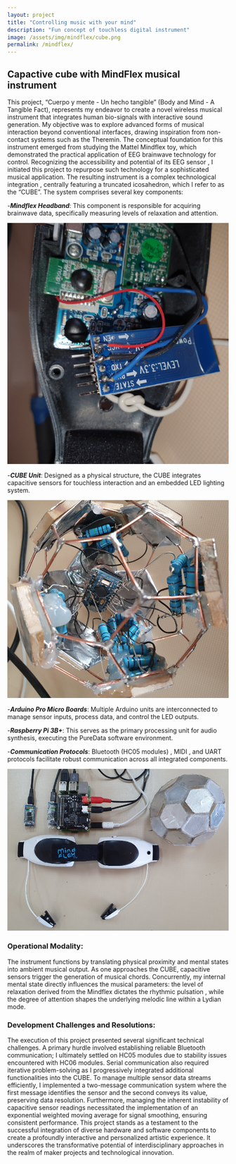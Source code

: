 ```yaml
---
layout: project
title: "Controlling music with your mind"
description: "Fun concept of touchless digital instrument"
image: /assets/img/mindflex/cube.png
permalink: /mindflex/
---
```


## Capactive cube with MindFlex musical instrument

This project, “Cuerpo y mente - Un hecho tangible” (Body and Mind - A Tangible Fact), represents my endeavor to create a novel wireless musical instrument that integrates human bio-signals with interactive sound generation. My objective was to explore advanced forms of musical interaction beyond conventional interfaces, drawing inspiration from non-contact systems such as the Theremin. The conceptual foundation for this instrument emerged from studying the Mattel Mindflex toy, which demonstrated the practical application of EEG brainwave technology for control. Recognizing the accessibility and potential of its EEG sensor , I initiated this project to repurpose such technology for a sophisticated musical application. The resulting instrument is a complex technological integration , centrally featuring a truncated icosahedron, which I refer to as the “CUBE”. The system comprises several key components: 

-***Mindflex Headband***: This component is responsible for acquiring brainwave data, specifically measuring levels of relaxation and attention.

![Mindflex](/assets/img/mindflex/mindflex.png)

-***CUBE Unit***: Designed as a physical structure, the CUBE integrates capacitive sensors for touchless interaction and an embedded LED lighting system.

![Cube](/assets/img/mindflex/cube.png)

-***Arduino Pro Micro Boards***: Multiple Arduino units are interconnected to manage sensor inputs, process data, and control the LED outputs.

-***Raspberry Pi 3B+***: This serves as the primary processing unit for audio synthesis, executing the PureData software environment.

-***Communication Protocols***: Bluetooth (HC05 modules) , MIDI , and UART protocols facilitate robust communication across all integrated components.

![All together](/assets/img/mindflex/music_with_your_mind.png)

### Operational Modality:

The instrument functions by translating physical proximity and mental states into ambient musical output. As one approaches the CUBE, capacitive sensors trigger the generation of musical chords. Concurrently, my internal mental state directly influences the musical parameters: the level of relaxation derived from the Mindflex dictates the rhythmic pulsation , while the degree of attention shapes the underlying melodic line within a Lydian mode.

### Development Challenges and Resolutions:

The execution of this project presented several significant technical challenges. A primary hurdle involved establishing reliable Bluetooth communication; I ultimately settled on HC05 modules due to stability issues encountered with HC06 modules. Serial communication also required iterative problem-solving as I progressively integrated additional functionalities into the CUBE. To manage multiple sensor data streams efficiently, I implemented a two-message communication system where the first message identifies the sensor and the second conveys its value, preserving data resolution. Furthermore, managing the inherent instability of capacitive sensor readings necessitated the implementation of an exponential weighted moving average for signal smoothing, ensuring consistent performance. This project stands as a testament to the successful integration of diverse hardware and software components to create a profoundly interactive and personalized artistic experience. It underscores the transformative potential of interdisciplinary approaches in the realm of maker projects and technological innovation.
